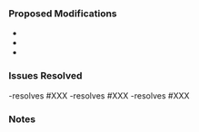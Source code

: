 ### Proposed Modifications

-
-
-

### Issues Resolved

-resolves #XXX
-resolves #XXX
-resolves #XXX

### Notes
